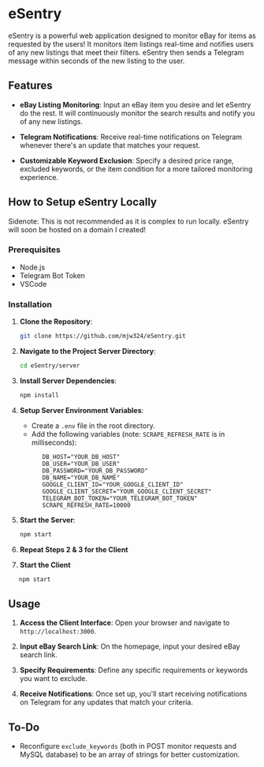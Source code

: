 # eSentry

eSentry is a powerful web application designed to monitor eBay for items as requested by the users! It monitors item listings real-time and notifies users of any new listings that meet their filters. eSentry then sends a Telegram message within seconds of the new listing to the user.

## Features

- **eBay Listing Monitoring**: Input an eBay item you desire and let eSentry do the rest. It will continuously monitor the search results and notify you of any new listings.
  
- **Telegram Notifications**: Receive real-time notifications on Telegram whenever there's an update that matches your request.

- **Customizable Keyword Exclusion**: Specify a desired price range, excluded keywords, or the item condition for a more tailored monitoring experience.
  

## How to Setup eSentry Locally
Sidenote: This is not recommended as it is complex to run locally. eSentry will soon be hosted on a domain I created!
### Prerequisites

- Node.js
- Telegram Bot Token
- VSCode

### Installation

1. **Clone the Repository**:
   ```bash
   git clone https://github.com/mjw324/eSentry.git
   ```

2. **Navigate to the Project Server Directory**:
   ```bash
   cd eSentry/server
   ```

3. **Install Server Dependencies**:
   ```bash
   npm install
   ```

4. **Setup Server Environment Variables**:
   - Create a `.env` file in the root directory.
   - Add the following variables (note: ```SCRAPE_REFRESH_RATE``` is in milliseconds):
     ```
        DB_HOST="YOUR_DB_HOST"
        DB_USER="YOUR_DB_USER"
        DB_PASSWORD="YOUR_DB_PASSWORD"
        DB_NAME="YOUR_DB_NAME"
        GOOGLE_CLIENT_ID="YOUR_GOOGLE_CLIENT_ID"
        GOOGLE_CLIENT_SECRET="YOUR_GOOGLE_CLIENT_SECRET"
        TELEGRAM_BOT_TOKEN="YOUR_TELEGRAM_BOT_TOKEN"
        SCRAPE_REFRESH_RATE=10000
     ```

5. **Start the Server**:
   ```bash
   npm start
   ```
6. **Repeat Steps 2 & 3 for the Client**
7. **Start the Client**
```bash
   npm start
   ```

## Usage

1. **Access the Client Interface**: Open your browser and navigate to `http://localhost:3000`.

2. **Input eBay Search Link**: On the homepage, input your desired eBay search link.

3. **Specify Requirements**: Define any specific requirements or keywords you want to exclude.

4. **Receive Notifications**: Once set up, you'll start receiving notifications on Telegram for any updates that match your criteria.

## To-Do

- Reconfigure `exclude_keywords` (both in POST monitor requests and MySQL database) to be an array of strings for better customization.
